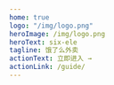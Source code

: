 ```yaml
---
home: true
logo: "/img/logo.png"
heroImage: /img/logo.png
heroText: six-ele
tagline: 饿了么外卖
actionText: 立即进入 →
actionLink: /guide/
---
```

